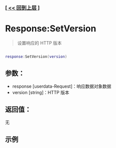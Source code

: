 ### [[ << 回到上层 ]](README.md)

# Response:SetVersion

> 设置响应的 HTTP 版本

```lua

response:SetVersion(version)

```

## 参数：

+ response [userdata-Request]：响应数据对象数据
+ version [string]：HTTP 版本

## 返回值：

无

## 示例

```lua

```